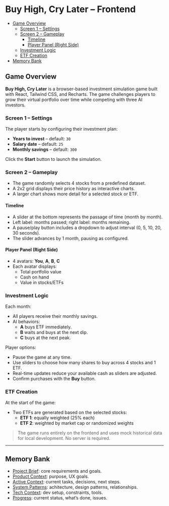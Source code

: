 # Buy High, Cry Later – Frontend

<!-- mdformat-toc start --slug=github --maxlevel=6 --minlevel=2 -->

- [Game Overview](#game-overview)
  - [Screen 1 – Settings](#screen-1-%E2%80%93-settings)
  - [Screen 2 – Gameplay](#screen-2-%E2%80%93-gameplay)
    - [Timeline](#timeline)
    - [Player Panel (Right Side)](#player-panel-right-side)
  - [Investment Logic](#investment-logic)
  - [ETF Creation](#etf-creation)
- [Memory Bank](#memory-bank)

<!-- mdformat-toc end -->

## Game Overview<a name="game-overview"></a>

**Buy High, Cry Later** is a browser-based investment simulation game built with React, Tailwind CSS, and Recharts. The game challenges players to grow their virtual portfolio over time while competing with three AI investors.

### Screen 1 – Settings<a name="screen-1-%E2%80%93-settings"></a>

The player starts by configuring their investment plan:

- **Years to invest** – default: `30`
- **Salary date** – default: `25`
- **Monthly savings** – default: `300`

Click the **Start** button to launch the simulation.

### Screen 2 – Gameplay<a name="screen-2-%E2%80%93-gameplay"></a>

- The game randomly selects 4 stocks from a predefined dataset.
- A 2x2 grid displays their price history as interactive charts.
- A larger chart shows more detail for a selected stock or ETF.

#### Timeline<a name="timeline"></a>

- A slider at the bottom represents the passage of time (month by month).
- Left label: months passed; right label: months remaining.
- A pause/play button includes a dropdown to adjust interval (0, 5, 10, 20, 30 seconds).
- The slider advances by 1 month, pausing as configured.

#### Player Panel (Right Side)<a name="player-panel-right-side"></a>

- 4 avatars: **You**, **A**, **B**, **C**
- Each avatar displays:
  - Total portfolio value
  - Cash on hand
  - Value in stocks/ETFs

### Investment Logic<a name="investment-logic"></a>

Each month:

- All players receive their monthly savings.
- AI behaviors:
  - **A** buys ETF immediately.
  - **B** waits and buys at the next dip.
  - **C** buys at the next peak.

Player options:

- Pause the game at any time.
- Use sliders to choose how many shares to buy across 4 stocks and 1 ETF.
- Real-time updates reduce your available cash as sliders are adjusted.
- Confirm purchases with the **Buy** button.

### ETF Creation<a name="etf-creation"></a>

At the start of the game:

- Two ETFs are generated based on the selected stocks:
  - **ETF 1**: equally weighted (25% each)
  - **ETF 2**: weighted by market cap or randomized weights

> The game runs entirely on the frontend and uses mock historical data for local development. No server is required.

______________________________________________________________________

## Memory Bank<a name="memory-bank"></a>

- [Project Brief](memory_bank/project_brief.md): core requirements and goals.
- [Product Context](memory_bank/product_context.md): purpose, UX goals.
- [Active Context](memory_bank/active_context.md): current tasks, decisions, next steps.
- [System Patterns](memory_bank/system_patterns.md): achitecture, design patterns, relationships.
- [Tech Context](memory_bank/tech_context.md): dev setup, constraints, tools.
- [Progress](memory_bank/progress.md): current status, what’s done, issues.
